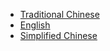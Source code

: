 * [Traditional Chinese](/zh-tw/ ':ignore :target=_zh-tw')
* [English](/ ':ignore :target=_self')
* [Simplified Chinese](/zh-cn/ ':ignore')
